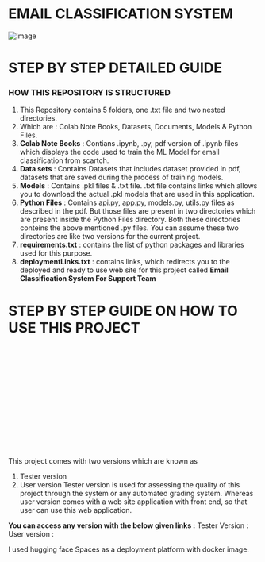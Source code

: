 # EMAIL CLASSIFICATION SYSTEM
![image](https://github.com/user-attachments/assets/550d2104-f3b4-42ca-8d25-30a763b04b18)
# STEP BY STEP DETAILED GUIDE
### HOW THIS REPOSITORY IS STRUCTURED
1. This Repository contains 5 folders, one .txt file and two nested directories.
2. Which are : Colab Note Books, Datasets, Documents, Models & Python Files.
3. **Colab Note Books** : Contians .ipynb, .py, pdf version of .ipynb files which displays the code used to train the ML Model for email classification from scartch.
4. **Data sets** : Contains Datasets that includes dataset provided in pdf, datasets that are saved during the process of training models.
5. **Models** : Contains .pkl files & .txt file. .txt file contains links which allows you to download the actual .pkl models that are used in this application.
6. **Python Files** : Contains api.py, app.py, models.py, utils.py files as described in the pdf. But those files are present in two directories which are present inside the Python Files directory. Both these directories conteins the above mentioned .py files. You can assume these two directories are like two versions for the current project.
7. **requirements.txt** : contains the list of python packages and libraries used for this purpose.
8. **deploymentLinks.txt** : contains links, which redirects you to the deployed and ready to use web site for this project called **Email Classification System For Support Team**

# STEP BY STEP GUIDE ON HOW TO USE THIS PROJECT
<?xml version="1.0" encoding="utf-8" standalone="yes"?>
<!DOCTYPE svg PUBLIC "-//W3C//DTD SVG 1.1//EN" "http://www.w3.org/Graphics/SVG/1.1/DTD/svg11.dtd">
<svg width="804" height="359" viewBox="0 0 804 359" style="fill:none;stroke:none;fill-rule:evenodd;clip-rule:evenodd;stroke-linecap:round;stroke-linejoin:round;stroke-miterlimit:1.5;" version="1.1" xmlns="http://www.w3.org/2000/svg" xmlns:xlink="http://www.w3.org/1999/xlink"><style class="text-font-style fontImports" data-font-family="Shantell Sans">@import url('https://fonts.googleapis.com/css2?family=Shantell+Sans:wght@300..800&amp;display=block');</style><g id="items" style="isolation: isolate"><g id="blend" style="mix-blend-mode: normal"><g id="g-root-sy_3_cu_940xs6g5rjf0-fill" data-item-order="-56368" transform="translate(299.13970947265625, 98.00003051757812)"><g id="sy_3_cu_940xs6g5rjf0-fill" stroke="none" fill="#60703f"><g><path d="M 206.994 130L 148.333 130L 176 82L 162.167 58L 134 58L 147.834 82L 120.167 130L 64.8336 130L 51.0003 106L 23.8333 106L 51.5 154L 206.994 154C 211.624 164.595 222.196 172 234.498 172C 251.067 172 264.498 158.569 264.498 142C 264.498 125.431 251.067 112 234.498 112C 222.196 112 211.624 119.405 206.994 130ZM 10 82L 37.167 82L 64.8337 34L 148.333 34L 134.5 10.000004L 51.5 10L 10 82Z"></path></g></g></g><g id="g-root-sy_2_cu_1d30xzag5rk05-fill" data-item-order="-56364" transform="translate(326.30670166015625, 104.00003051757812)"><g id="sy_2_cu_1d30xzag5rk05-fill" stroke="none" fill="#41735b"><g><path d="M 37.6667 28L 179.829 28C 184.458 17.4046 195.03 10 207.332 10C 223.9 10 237.331 23.431 237.331 39.999C 237.331 56.567 223.9 69.998 207.332 69.998C 195.031 69.998 184.459 62.5944 179.83 52L 106.8333 52L 120.667 76L 93 124L 37.6667 124L 23.8333 100L 78.666 100L 92.4994 76L 78.666 52L 50.9993 52L 37.166 76L 10 76L 37.6667 28Z"></path></g></g></g><g id="g-root-sy_1_cu_mgqebqg5rk06-fill" data-item-order="-56360" transform="translate(205.6396484375, 146.00003051757812)"><g id="sy_1_cu_mgqebqg5rk06-fill" stroke="none" fill="#426397"><g><path d="M 213.166 34L 199.333 58L 67.9192 58C 63.5318 69.1266 52.6854 77 40 77C 23.4315 77 10 63.5685 10 47C 10 30.4315 23.4315 17 40 17C 51.9111 17 62.2009 23.9416 67.0447 34L 157.833 34L 171.666 10L 199.333 10L 213.166 34Z"></path></g></g></g><g id="g-root-tx_projectv_dl3e2ug5rksv-fill" data-item-order="0" transform="translate(211.6396484375, 26)"><g id="tx_projectv_dl3e2ug5rksv-fill" stroke="none" fill="#f4f4f4"><g><text style="font: bold 25px &quot;Shantell Sans&quot;, cursive; white-space: pre;" font-weight="bold" font-size="25px" font-family="'Shantell Sans', cursive"><tspan x="13.2" y="45" dominant-baseline="ideographic">Project Version Structure</tspan></text></g></g></g><g id="g-root-ic_1_4jssnagfbpc3-fill" data-item-order="0" transform="translate(505.638671875, 116.00003051757812)"></g><g id="g-root-tx_testerve_zk1lhigfac5j-fill" data-item-order="0" transform="translate(565.6396484375, 122.00003051757812)"><g id="tx_testerve_zk1lhigfac5j-fill" stroke="none" fill="#43dd93"><g><text style="font: bold 20px &quot;Shantell Sans&quot;, cursive; white-space: pre;" font-weight="bold" font-size="20px" font-family="'Shantell Sans', cursive"><tspan x="12" y="35" dominant-baseline="ideographic">Tester Version</tspan></text></g></g></g><g id="g-root-tx_project_1q87keegfab5t-fill" data-item-order="0" transform="translate(109.6396484375, 170.00003051757812)"><g id="tx_project_1q87keegfab5t-fill" stroke="none" fill="#4f91fc"><g><text style="font: bold 20px &quot;Shantell Sans&quot;, cursive; white-space: pre;" font-weight="bold" font-size="20px" font-family="'Shantell Sans', cursive"><tspan x="18.5" y="35" dominant-baseline="ideographic">Project</tspan></text></g></g></g><g id="g-root-ic_pent_1q5qt52g5sz5s-fill" data-item-order="0" transform="translate(217.6396484375, 164.00003051757812)"></g><g id="g-root-tx_qualitya_1q6c552gfac5i-fill" data-item-order="0" transform="translate(566, 158.50003051757812)"><g id="tx_qualitya_1q6c552gfac5i-fill" stroke="none" fill="#f4f4f4"><g><text style="font: 15px &quot;Shantell Sans&quot;, cursive; white-space: pre;" font-size="15px" font-family="'Shantell Sans', cursive"><tspan x="12" y="32" dominant-baseline="ideographic">Quality assessment </tspan><tspan x="12" y="50" dominant-baseline="ideographic">through automated </tspan><tspan x="12" y="68" dominant-baseline="ideographic">systems</tspan></text></g></g></g><g id="g-root-tx_coreproj_8xr1tygfac5k-fill" data-item-order="0" transform="translate(-10, 206.50003051757812)"><g id="tx_coreproj_8xr1tygfac5k-fill" stroke="none" fill="#f4f4f4"><g><text style="font: 15px &quot;Shantell Sans&quot;, cursive; white-space: pre;" font-size="15px" font-family="'Shantell Sans', cursive"><tspan x="19.39" y="29" dominant-baseline="ideographic">Core project with different </tspan><tspan x="152.73" y="47" dominant-baseline="ideographic">versions</tspan></text></g></g></g><g id="g-root-ic_orig_hwiccmgfoc1x-fill" data-item-order="0" transform="translate(505.6396484375, 212.00003051757812)"></g><g id="g-root-tx_uservers_8wi3nqgfa9zh-fill" data-item-order="0" transform="translate(565.6396484375, 218.00003051757812)"><g id="tx_uservers_8wi3nqgfa9zh-fill" stroke="none" fill="#a6da37"><g><text style="font: bold 20px &quot;Shantell Sans&quot;, cursive; white-space: pre;" font-weight="bold" font-size="20px" font-family="'Shantell Sans', cursive"><tspan x="12" y="35" dominant-baseline="ideographic">User Version</tspan></text></g></g></g><g id="g-root-tx_webappli_18nsruugf8xs4-fill" data-item-order="0" transform="translate(566, 254.50003051757812)"><g id="tx_webappli_18nsruugf8xs4-fill" stroke="none" fill="#f4f4f4"><g><text style="font: 15px &quot;Shantell Sans&quot;, cursive; white-space: pre;" font-size="15px" font-family="'Shantell Sans', cursive"><tspan x="12" y="29" dominant-baseline="ideographic">Web application for user </tspan><tspan x="12" y="47" dominant-baseline="ideographic">interaction</tspan></text></g></g></g><g id="g-root-sy_3_cu_940xs6g5rjf0-stroke" data-item-order="-56368" transform="translate(299.13970947265625, 98.00003051757812)"><g id="sy_3_cu_940xs6g5rjf0-stroke" fill="none" stroke-linecap="round" stroke-linejoin="round" stroke-miterlimit="4" stroke="#2c2e29" stroke-width="2"><g><path d="M 206.9943 130L 148.3333 130L 176 82L 162.1667 58L 134.0003 58L 147.8337 82L 120.167 130L 64.8336 130L 51.0003 106L 23.8333 106L 51.5 154L 206.9943 154C 211.6237 164.5954 222.1961 172 234.498 172C 251.0666 172 264.498 158.5685 264.498 142C 264.498 125.4315 251.0666 112 234.498 112C 222.1961 112 211.6237 119.4046 206.9943 130ZM 10 82L 37.167 82L 64.8337 34L 148.3333 34L 134.5 10L 51.5 10L 10 82Z"></path></g></g></g><g id="g-root-sy_2_cu_1d30xzag5rk05-stroke" data-item-order="-56364" transform="translate(326.30670166015625, 104.00003051757812)"><g id="sy_2_cu_1d30xzag5rk05-stroke" fill="none" stroke-linecap="round" stroke-linejoin="round" stroke-miterlimit="4" stroke="#2a2e2c" stroke-width="2"><g><path d="M 37.6667 28L 179.8289 28C 184.458 17.4046 195.0303 10 207.332 10C 223.9 10 237.3311 23.431 237.3311 39.999C 237.3311 56.567 223.9 69.998 207.332 69.998C 195.031 69.998 184.4593 62.5944 179.8298 52L 106.8333 52L 120.6667 76L 93 124L 37.6667 124L 23.8333 100L 78.666 100L 92.4994 76L 78.666 52L 50.9993 52L 37.166 76L 10 76L 37.6667 28Z"></path></g></g></g><g id="g-root-sy_1_cu_mgqebqg5rk06-stroke" data-item-order="-56360" transform="translate(205.6396484375, 146.00003051757812)"><g id="sy_1_cu_mgqebqg5rk06-stroke" fill="none" stroke-linecap="round" stroke-linejoin="round" stroke-miterlimit="4" stroke="#2b2d31" stroke-width="2"><g><path d="M 213.1664 34L 199.3331 58L 67.9192 58C 63.5318 69.1266 52.6854 77 40 77C 23.4315 77 10 63.5685 10 47C 10 30.4315 23.4315 17 40 17C 51.9111 17 62.2009 23.9416 67.0447 34L 157.8331 34L 171.6664 10L 199.3331 10L 213.1664 34Z"></path></g></g></g><g id="g-root-tx_projectv_dl3e2ug5rksv-stroke" data-item-order="0" transform="translate(211.6396484375, 26)"></g><g id="g-root-ic_1_4jssnagfbpc3-stroke" data-item-order="0" transform="translate(505.638671875, 116.00003051757812)"><g id="ic_1_4jssnagfbpc3-stroke" fill="none" stroke-linecap="round" stroke-linejoin="round" stroke-miterlimit="4" stroke="#43dd93" stroke-width="2"><g><path d="M 45.25 10.75L 29.110001 30.400002C 28.846203 30.753462 28.440216 30.972916 28 31C 27.561111 31.011988 27.139002 30.831083 26.844999 30.505001L 22 25M 39.82 23.094999C 40.14397 23.803528 40.746624 24.34646 41.485001 24.594999L 43.375 25.27C 44.496307 25.671417 45.244537 26.734005 45.244537 27.924999C 45.244537 29.115995 44.496307 30.178583 43.375 30.58L 41.5 31.33C 40.761623 31.578539 40.15897 32.121471 39.834999 32.830002C 39.519569 33.55727 39.519569 34.382729 39.834999 35.110001L 40.75 37C 41.253723 38.075226 41.02998 39.350788 40.190384 40.190384C 39.350788 41.02998 38.075226 41.253723 37 40.75L 35.185001 39.880001C 34.457729 39.564568 33.632271 39.564568 32.904999 39.880001C 32.196472 40.203968 31.653538 40.806625 31.404999 41.545002L 30.73 43.435001C 30.328583 44.556309 29.265995 45.304539 28.075001 45.304539C 26.884005 45.304539 25.821415 44.556309 25.42 43.434998L 24.67 41.5C 24.421461 40.761623 23.878529 40.15897 23.17 39.834999C 22.44273 39.519569 21.617271 39.519569 20.889999 39.834999L 19 40.75C 17.924776 41.253723 16.649212 41.02998 15.809616 40.190384C 14.970019 39.350788 14.746277 38.075226 15.25 37L 16.119999 35.185001C 16.435432 34.457729 16.435432 33.632271 16.119999 32.904999C 15.79603 32.196472 15.193375 31.653538 14.455 31.404999L 12.565001 30.73C 11.443691 30.328583 10.69546 29.265995 10.69546 28.075001C 10.69546 26.884005 11.443691 25.821415 12.565001 25.42L 14.5 24.67C 15.238375 24.421461 15.84103 23.878529 16.165001 23.17C 16.480431 22.44273 16.480431 21.617271 16.165001 20.889999L 15.25 19C 14.746277 17.924776 14.970019 16.649212 15.809616 15.809616C 16.649212 14.970019 17.924776 14.746277 19 15.25L 20.815001 16.119999C 21.542271 16.435432 22.367729 16.435432 23.095001 16.119999C 23.822838 15.823112 24.393728 15.23591 24.67 14.5L 25.344999 12.61C 25.746416 11.488691 26.809006 10.74046 28 10.74046C 29.190994 10.74046 30.253584 11.488691 30.654999 12.61L 31.33 14.5C 31.578539 15.238375 32.121471 15.84103 32.830002 16.165001"></path></g></g></g><g id="g-root-tx_testerve_zk1lhigfac5j-stroke" data-item-order="0" transform="translate(565.6396484375, 122.00003051757812)"></g><g id="g-root-tx_project_1q87keegfab5t-stroke" data-item-order="0" transform="translate(109.6396484375, 170.00003051757812)"></g><g id="g-root-ic_pent_1q5qt52g5sz5s-stroke" data-item-order="0" transform="translate(217.6396484375, 164.00003051757812)"><g id="ic_pent_1q5qt52g5sz5s-stroke" fill="none" stroke-linecap="round" stroke-linejoin="round" stroke-miterlimit="4" stroke="#4f91fc" stroke-width="2"><g><path d="M 27.11545 12.26362C 27.64105 11.88166 28.352951 11.88166 28.8787 12.26362L 44.237202 23.422195C 44.762951 23.804155 44.982849 24.481211 44.78215 25.0993L 38.915649 43.154202C 38.714951 43.772198 38.13895 44.190701 37.489151 44.190701L 18.50503 44.190701C 17.855185 44.190701 17.279261 43.772198 17.07844 43.154202L 11.212037 25.0993C 11.011227 24.481211 11.231214 23.804155 11.75695 23.422195L 27.11545 12.26362ZM 35.053448 31.372749C 34.74715 32.616249 34.108452 33.794498 33.136898 34.766052C 30.29965 37.603149 25.699751 37.603149 22.862665 34.766052C 20.025536 31.928799 20.025536 27.328899 22.862665 24.491829C 25.699751 21.654686 30.29965 21.654686 33.136898 24.491829L 34.609901 25.9648M 30.490299 25.972601L 34.616051 25.972601L 34.616051 21.846821"></path></g></g></g><g id="g-root-tx_qualitya_1q6c552gfac5i-stroke" data-item-order="0" transform="translate(566, 158.50003051757812)"></g><g id="g-root-tx_coreproj_8xr1tygfac5k-stroke" data-item-order="0" transform="translate(-10, 206.50003051757812)"></g><g id="g-root-ic_orig_hwiccmgfoc1x-stroke" data-item-order="0" transform="translate(505.6396484375, 212.00003051757812)"><g id="ic_orig_hwiccmgfoc1x-stroke" fill="none" stroke-linecap="round" stroke-linejoin="round" stroke-miterlimit="4" stroke="#a6da37" stroke-width="2"><g><path d="M 28 45.25L 21.549999 41.875C 15.83404 38.876095 12.252434 32.954891 12.25 26.5L 12.25 14.5C 21.25 16 25 13.75 28 10.75M 28 45.25L 34.449997 41.875C 40.165958 38.876095 43.747566 32.954891 43.75 26.5L 43.75 14.5C 34.75 16 31 13.75 28 10.75M 26.710001 27.25C 26.709375 30.091948 29.013054 32.39613 31.855 32.39613C 34.696945 32.39613 37.000626 30.091948 37 27.25C 37.000626 24.408052 34.696945 22.10387 31.855 22.10387C 29.013054 22.10387 26.709375 24.408052 26.710001 27.25M 26.710001 22.105L 26.710001 29.815001C 26.713993 30.497875 26.445517 31.154154 25.964054 31.638433C 25.48259 32.122711 24.827887 32.395012 24.144999 32.395L 21.565001 32.395C 20.145966 32.386749 18.999975 31.234058 19 29.815001L 19 22.105"></path></g></g></g><g id="g-root-tx_uservers_8wi3nqgfa9zh-stroke" data-item-order="0" transform="translate(565.6396484375, 218.00003051757812)"></g><g id="g-root-tx_webappli_18nsruugf8xs4-stroke" data-item-order="0" transform="translate(566, 254.50003051757812)"></g></g></g><path id="w94mvwmgpidji" d="M65.283 12.757a.35.35 0 0 0 .584.157l5.203-5.141-6.183 3.523.396 1.461zm-2.216-11.7a.35.35 0 0 0-.522.305v3.111l3.276-1.868-2.754-1.548zm3.728 2.105l-4.25 2.421v2.445l6.391-3.644-2.141-1.222zm4.708 3.303a.35.35 0 0 0 0-.609l-1.592-.9-7.365 4.199v1.782a.35.35 0 0 0 .523.305l8.435-4.777z M44.542 2.513c0-.433.355-.783.792-.783s.792.35.792.783-.355.783-.792.783-.792-.35-.792-.783zm59.171 0c0-.433.355-.783.792-.783s.792.35.792.783-.355.783-.792.783-.792-.35-.792-.783zm-85.951 7.636h-1.27v-.487c-.276.201-.864.609-1.881.609-1.202 0-2.274-.794-2.137-2.078.118-1.106 1.153-1.584 1.848-1.727l2.17-.345c0-.539-.29-.956-1.064-1.006s-1.21.305-1.571 1.017l-1.124-.605c1.218-2.631 5.029-1.764 5.029.414v4.207zm-1.27-2.86c.006.396-.062 1.112-.819 1.59-.587.37-1.841.299-1.903-.395-.049-.555.461-.791.906-.898l1.816-.297zm72.662 2.86h-1.27v-.487c-.276.201-.864.609-1.881.609-1.202 0-2.274-.794-2.137-2.078.118-1.106 1.153-1.584 1.848-1.727l2.17-.345c0-.539-.29-.956-1.064-1.006s-1.21.305-1.571 1.017l-1.124-.605c1.218-2.631 5.029-1.764 5.029.414v4.207zm-1.27-2.86c.006.396-.062 1.112-.82 1.59-.587.37-1.841.299-1.903-.395-.049-.555.461-.791.906-.898l1.816-.297zM99.096 10.149H97.85v-8.45h1.246v4.895l2.68-2.559h1.738l-2.633 2.535 2.715 3.578h-1.556l-2.077-2.707-.867.844v1.863zm6.053-6.114h-1.255v6.113h1.255V4.035zm-59.2 0h-1.255v6.113h1.255V4.035zm5.584 6.113V1.697h1.255v2.695c.361-.346 1-.485 1.47-.485 1.452 0 2.477 1.082 2.457 2.448v3.792h-1.27v-3.68c0-.408-.214-1.339-1.315-1.339-.968 0-1.342.756-1.342 1.339v3.681h-1.255zm-4.76-4.894V4.039h.621a.45.45 0 0 0 .45-.45v-.855h1.251v1.305h1.309v1.215h-1.309v3.109c0 .293.105.664.648.664.365 0 .531-.035.736-.07v1.137s-.361.113-.857.113c-1.398 0-1.777-1.051-1.777-1.788V5.254h-1.071zM36.528 4.039h-1.394l2.191 6.106h1.125l1.234-3.918 1.238 3.918h1.129l2.188-6.106h-1.383l-1.359 3.93-1.256-3.93h-1.124l-1.242 3.957-1.348-3.957zM26.212 7.141c-.02 1.566 1.187 3.129 3.223 3.129 1.566 0 2.383-.918 2.734-1.719L31.172 8c-.315.399-.801 1.094-1.738 1.094-1.145 0-1.825-.781-1.891-1.52h4.625c.074-.284.148-.995-.03-1.559-.336-1.064-1.221-2.102-2.839-2.102s-3.088 1.152-3.088 3.227zm1.363-.75h3.348c-.055-.43-.566-1.301-1.623-1.301a1.79 1.79 0 0 0-1.725 1.301zm-8.758.75c.038 1.758 1.277 3.133 3.145 3.133 1.074 0 1.723-.477 1.961-.672v.547h1.242V1.703h-1.258v2.888c-.414-.36-1.062-.68-1.93-.68-1.91 0-3.198 1.473-3.16 3.23zm1.309-.08c0 1.119.723 1.978 1.836 1.978a1.88 1.88 0 0 0 1.94-1.904c0-1.371-1.011-1.99-1.972-1.99s-1.805.798-1.805 1.916zm76.683-.028C96.771 5.275 95.532 3.9 93.664 3.9c-1.074 0-1.723.477-1.961.672v-.547h-1.242v8.22h1.258V9.583c.414.36 1.063.68 1.93.68 1.91 0 3.198-1.473 3.16-3.23zm-1.309.08c0-1.119-.723-1.978-1.836-1.978a1.88 1.88 0 0 0-1.94 1.904c0 1.371 1.011 1.99 1.972 1.99S95.5 8.231 95.5 7.113zM106.441 10.173V4.036h1.254v.382c.361-.346 1-.485 1.47-.485 1.452 0 2.477 1.082 2.457 2.448v3.792h-1.27V6.492c0-.408-.214-1.339-1.315-1.339-.969 0-1.342.756-1.342 1.339v3.681h-1.254zm-30.383-.021V1.824h1.084l4.215 5.777V1.824h1.32v8.328h-1.094l-4.207-5.796v5.796h-1.319zM5.24 10.149H4V2.377h1.014l2.664 3.597 2.654-3.592h1.03v7.766h-1.256V4.762L7.678 8.068 5.24 4.742v5.407z" transform="translate(20, 324.5000305175781)" fill="#ababab88" stroke="none"></path></svg>
This project comes with two versions which are known as
1. Tester version
2. User version
Tester version is used for assessing the quality of this project through the system or any automated grading system. Whereas user version comes with a web site application with front end, so that user can use this web application.

**You can access any version with the below given links :**
Tester Version : <version link>
User version : <version link>

I used hugging face Spaces as a deployment platform with docker image.
